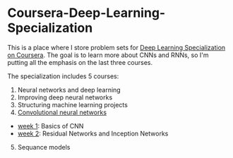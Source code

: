 # Coursera-Deep-Learning-Specialization

This is a place where I store problem sets for [Deep Learning Specialization on Coursera](https://www.coursera.org/specializations/deep-learning). The goal is to learn more about CNNs and RNNs, so I'm putting all the emphasis on the last three courses.

The specialization includes 5 courses:

1. Neural networks and deep learning
2. Improving deep neural networks
3. Structuring machine learning projects
4. [Convolutional neural networks](/Convolutional%20neural%20networks)
- [week 1](/Convolutional%20neural%20networks/week1/):  Basics of CNN
- [week 2](/Convolutional%20neural%20networks/week2/):  Residual Networks and Inception Networks
5. Sequance models

